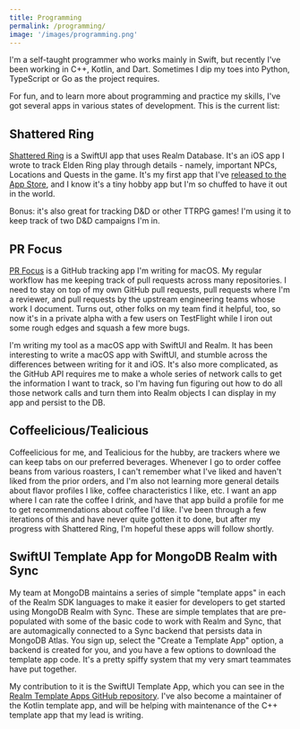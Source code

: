 ```yaml
---
title: Programming
permalink: /programming/
image: '/images/programming.png'
---
```


I'm a self-taught programmer who works mainly in Swift, but recently I've been working in C++, Kotlin, and Dart. Sometimes I dip my toes into Python, TypeScript or Go as the project requires.

For fun, and to learn more about programming and practice my skills, I've got several apps in various states of development. This is the current list:

Shattered Ring
--------------

[Shattered Ring](https://shatteredring.com) is a SwiftUI app that uses Realm Database. It's an iOS app I wrote to track Elden Ring play through details - namely, important NPCs, Locations and Quests in the game. It's my first app that I've [released to the App Store](https://apps.apple.com/app/shattered-ring/id1613271666), and I know it's a tiny hobby app but I'm so chuffed to have it out in the world.

Bonus: it's also great for tracking D&D or other TTRPG games! I'm using it to keep track of two D&D campaigns I'm in.

PR Focus
--------

[PR Focus](https://prfocus.app) is a GitHub tracking app I'm writing for macOS. My regular workflow has me keeping track of pull requests across many repositories. I need to stay on top of my own GitHub pull requests, pull requests where I'm a reviewer, and pull requests by the upstream engineering teams whose work I document. Turns out, other folks on my team find it helpful, too, so now it's in a private alpha with a few users on TestFlight while I iron out some rough edges and squash a few more bugs.

I'm writing my tool as a macOS app with SwiftUI and Realm. It has been interesting to write a macOS app with SwiftUI, and stumble across the differences between writing for it and iOS. It's also more complicated, as the GitHub API requires me to make a whole series of network calls to get the information I want to track, so I'm having fun figuring out how to do all those network calls and turn them into Realm objects I can display in my app and persist to the DB.

Coffeelicious/Tealicious
------------------------

Coffeelicious for me, and Tealicious for the hubby, are trackers where we can keep tabs on our preferred beverages. Whenever I go to order coffee beans from various roasters, I can't remember what I've liked and haven't liked from the prior orders, and I'm also not learning more general details about flavor profiles I like, coffee characteristics I like, etc. I want an app where I can rate the coffee I drink, and have that app build a profile for me to get recommendations about coffee I'd like. I've been through a few iterations of this and have never quite gotten it to done, but after my progress with Shattered Ring, I'm hopeful these apps will follow shortly.

SwiftUI Template App for MongoDB Realm with Sync
------------------------------------------------

My team at MongoDB maintains a series of simple "template apps" in each of the Realm SDK languages to make it easier for developers to get started using MongoDB Realm with Sync. These are simple templates that are pre-populated with some of the basic code to work with Realm and Sync, that are automagically connected to a Sync backend that persists data in MongoDB Atlas. You sign up, select the "Create a Template App" option, a backend is created for you, and you have a few options to download the template app code. It's a pretty spiffy system that my very smart teammates have put together.

My contribution to it is the SwiftUI Template App, which you can see in the [Realm Template Apps GitHub repository](https://github.com/mongodb-university/realm-template-apps/tree/main/swiftui). I've also become a maintainer of the Kotlin template app, and will be helping with maintenance of the C++ template app that my lead is writing.